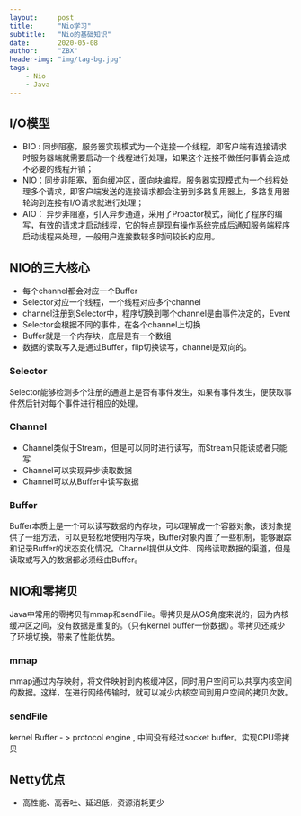 ```yaml
---
layout:     post
title:      "Nio学习"
subtitle:   "Nio的基础知识"
date:       2020-05-08
author:     "ZBX"
header-img: "img/tag-bg.jpg"
tags:
    - Nio
	- Java
---
```


## I/O模型

- BIO : 同步阻塞，服务器实现模式为一个连接一个线程，即客户端有连接请求时服务器端就需要启动一个线程进行处理，如果这个连接不做任何事情会造成不必要的线程开销；
- NIO：同步非阻塞，面向缓冲区，面向块编程。服务器实现模式为一个线程处理多个请求，即客户端发送的连接请求都会注册到多路复用器上，多路复用器轮询到连接有I/O请求就进行处理；
- AIO： 异步非阻塞，引入异步通道，采用了Proactor模式，简化了程序的编写，有效的请求才启动线程，它的特点是现有操作系统完成后通知服务端程序启动线程来处理，一般用户连接数较多时间较长的应用。

## NIO的三大核心

- 每个channel都会对应一个Buffer
- Selector对应一个线程，一个线程对应多个channel
- channel注册到Selector中，程序切换到哪个channel是由事件决定的，Event
- Selector会根据不同的事件，在各个channel上切换
- Buffer就是一个内存块，底层是有一个数组
- 数据的读取写入是通过Buffer，flip切换读写，channel是双向的。

### Selector

Selector能够检测多个注册的通道上是否有事件发生，如果有事件发生，便获取事件然后针对每个事件进行相应的处理。

### Channel

- Channel类似于Stream，但是可以同时进行读写，而Stream只能读或者只能写
- Channel可以实现异步读取数据
- Channel可以从Buffer中读写数据

### Buffer

Buffer本质上是一个可以读写数据的内存块，可以理解成一个容器对象，该对象提供了一组方法，可以更轻松地使用内存块，Buffer对象内置了一些机制，能够跟踪和记录Buffer的状态变化情况。Channel提供从文件、网络读取数据的渠道，但是读取或写入的数据都必须经由Buffer。

## NIO和零拷贝

Java中常用的零拷贝有mmap和sendFile。零拷贝是从OS角度来说的，因为内核缓冲区之间，没有数据是重复的。（只有kernel buffer一份数据）。零拷贝还减少了环境切换，带来了性能优势。

### mmap

mmap通过内存映射，将文件映射到内核缓冲区，同时用户空间可以共享内核空间的数据。这样，在进行网络传输时，就可以减少内核空间到用户空间的拷贝次数。

### sendFile

kernel Buffer - > protocol engine , 中间没有经过socket buffer。实现CPU零拷贝

## Netty优点

- 高性能、高吞吐、延迟低，资源消耗更少

